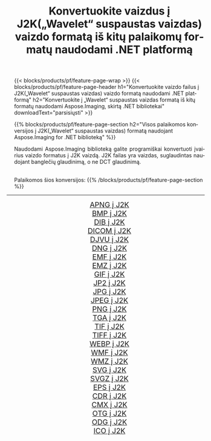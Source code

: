 ﻿---
title: Konvertuokite vaizdus į J2K(„Wavelet“ suspaustas vaizdas) vaizdo formatą iš kitų palaikomų formatų naudodami .NET platformą 
weight: 3920
url: /lt/net/conversion/to/j2k 
lang: lt
langdirlevel: 2
locales: zh-hans,ja,it,ru,de,es,fr,nl,id,lt,pl,pt,vi,tr,ko,zh-hant,ar,hi,th,sv,cs,uk,he
description: Naudojant Aspose.Imaging, skirta .NET bibliotekai, lengva konvertuoti į J2K(„Wavelet“ suspaustas vaizdas) iš kitų palaikomų vaizdo formatų
---

{{< blocks/products/pf/feature-page-wrap >}}
{{< blocks/products/pf/feature-page-header h1="Konvertuokite vaizdo failus į J2K(„Wavelet“ suspaustas vaizdas) vaizdo formatą naudodami .NET platformą" h2="Konvertuokite į „Wavelet“ suspaustas vaizdas formatą iš kitų formatų naudodami Aspose.Imaging, skirtą .NET bibliotekai" downloadText="parsisiųsti" >}}


{{% blocks/products/pf/feature-page-section  h2="Visos palaikomos konversijos į J2K(„Wavelet“ suspaustas vaizdas) formatą naudojant Aspose.Imaging for .NET biblioteką" %}}
<p align=justify>Naudodami Aspose.Imaging biblioteką galite programiškai konvertuoti įvairius vaizdo formatus į J2K vaizdą. J2K failas yra vaizdas, suglaudintas naudojant banglečių glaudinimą, o ne DCT glaudinimą.</p>
<br/>
Palaikomos šios konversijos:
{{% /blocks/products/pf/feature-page-section %}}
<div class="container-fluid productfamilypage bg-gray">
    <div class="convertypes bg-gray agp-content section">
        <div class="container">
		<hr style="margin-left:-20px;"/>
		<div class="row other-converters" style="gap: 10px;font-size: 19px;text-align:center;">
		    <div class='col-md-2 other-converter remove-lp remove-rp'><a href="/imaging/lt/net/conversion/apng-to-j2k" style="padding:15px;">APNG į J2K</a></div>
<div class='col-md-2 other-converter remove-lp remove-rp'><a href="/imaging/lt/net/conversion/bmp-to-j2k" style="padding:15px;">BMP į J2K</a></div>
<div class='col-md-2 other-converter remove-lp remove-rp'><a href="/imaging/lt/net/conversion/dib-to-j2k" style="padding:15px;">DIB į J2K</a></div>
<div class='col-md-2 other-converter remove-lp remove-rp'><a href="/imaging/lt/net/conversion/dicom-to-j2k" style="padding:15px;">DICOM į J2K</a></div>
<div class='col-md-2 other-converter remove-lp remove-rp'><a href="/imaging/lt/net/conversion/djvu-to-j2k" style="padding:15px;">DJVU į J2K</a></div>
<div class='col-md-2 other-converter remove-lp remove-rp'><a href="/imaging/lt/net/conversion/dng-to-j2k" style="padding:15px;">DNG į J2K</a></div>
<div class='col-md-2 other-converter remove-lp remove-rp'><a href="/imaging/lt/net/conversion/emf-to-j2k" style="padding:15px;">EMF į J2K</a></div>
<div class='col-md-2 other-converter remove-lp remove-rp'><a href="/imaging/lt/net/conversion/emz-to-j2k" style="padding:15px;">EMZ į J2K</a></div>
<div class='col-md-2 other-converter remove-lp remove-rp'><a href="/imaging/lt/net/conversion/gif-to-j2k" style="padding:15px;">GIF į J2K</a></div>
<div class='col-md-2 other-converter remove-lp remove-rp'><a href="/imaging/lt/net/conversion/jp2-to-j2k" style="padding:15px;">JP2 į J2K</a></div>
<div class='col-md-2 other-converter remove-lp remove-rp'><a href="/imaging/lt/net/conversion/jpg-to-j2k" style="padding:15px;">JPG į J2K</a></div>
<div class='col-md-2 other-converter remove-lp remove-rp'><a href="/imaging/lt/net/conversion/jpeg-to-j2k" style="padding:15px;">JPEG į J2K</a></div>
<div class='col-md-2 other-converter remove-lp remove-rp'><a href="/imaging/lt/net/conversion/png-to-j2k" style="padding:15px;">PNG į J2K</a></div>
<div class='col-md-2 other-converter remove-lp remove-rp'><a href="/imaging/lt/net/conversion/tga-to-j2k" style="padding:15px;">TGA į J2K</a></div>
<div class='col-md-2 other-converter remove-lp remove-rp'><a href="/imaging/lt/net/conversion/tif-to-j2k" style="padding:15px;">TIF į J2K</a></div>
<div class='col-md-2 other-converter remove-lp remove-rp'><a href="/imaging/lt/net/conversion/tiff-to-j2k" style="padding:15px;">TIFF į J2K</a></div>
<div class='col-md-2 other-converter remove-lp remove-rp'><a href="/imaging/lt/net/conversion/webp-to-j2k" style="padding:15px;">WEBP į J2K</a></div>
<div class='col-md-2 other-converter remove-lp remove-rp'><a href="/imaging/lt/net/conversion/wmf-to-j2k" style="padding:15px;">WMF į J2K</a></div>
<div class='col-md-2 other-converter remove-lp remove-rp'><a href="/imaging/lt/net/conversion/wmz-to-j2k" style="padding:15px;">WMZ į J2K</a></div>
<div class='col-md-2 other-converter remove-lp remove-rp'><a href="/imaging/lt/net/conversion/svg-to-j2k" style="padding:15px;">SVG į J2K</a></div>
<div class='col-md-2 other-converter remove-lp remove-rp'><a href="/imaging/lt/net/conversion/svgz-to-j2k" style="padding:15px;">SVGZ į J2K</a></div>
<div class='col-md-2 other-converter remove-lp remove-rp'><a href="/imaging/lt/net/conversion/eps-to-j2k" style="padding:15px;">EPS į J2K</a></div>
<div class='col-md-2 other-converter remove-lp remove-rp'><a href="/imaging/lt/net/conversion/cdr-to-j2k" style="padding:15px;">CDR į J2K</a></div>
<div class='col-md-2 other-converter remove-lp remove-rp'><a href="/imaging/lt/net/conversion/cmx-to-j2k" style="padding:15px;">CMX į J2K</a></div>
<div class='col-md-2 other-converter remove-lp remove-rp'><a href="/imaging/lt/net/conversion/otg-to-j2k" style="padding:15px;">OTG į J2K</a></div>
<div class='col-md-2 other-converter remove-lp remove-rp'><a href="/imaging/lt/net/conversion/odg-to-j2k" style="padding:15px;">ODG į J2K</a></div>
<div class='col-md-2 other-converter remove-lp remove-rp'><a href="/imaging/lt/net/conversion/ico-to-j2k" style="padding:15px;">ICO į J2K</a></div>
                </div>
        </div>
    </div>
</div>
<br/>

